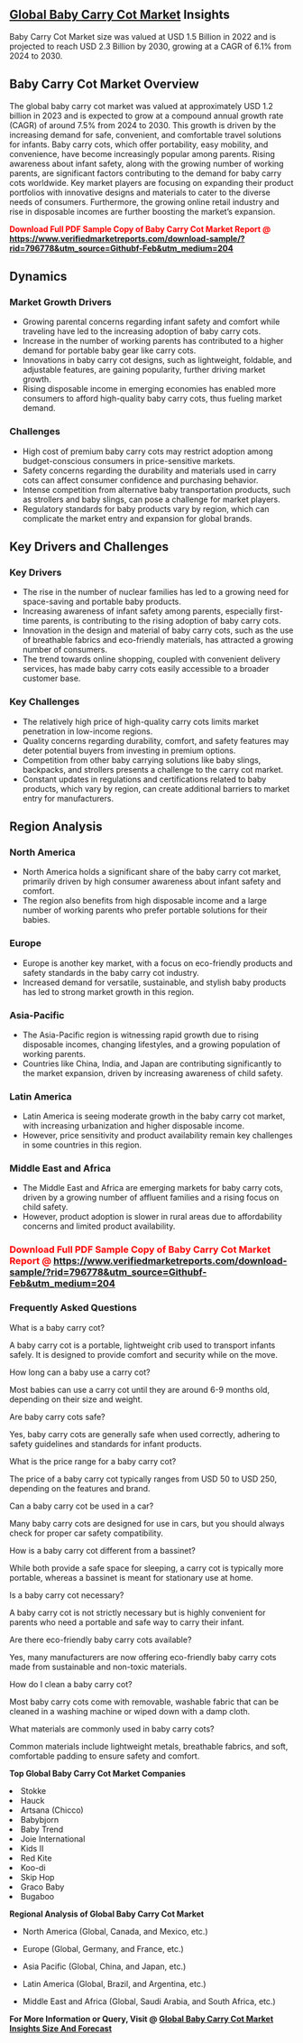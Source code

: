 <h2><a href="https://www.verifiedmarketreports.com/download-sample/?rid=796778&amp;utm_source=Githubf&amp;utm_medium=204" target="_blank">Global Baby Carry Cot Market</a> Insights</h2><p>Baby Carry Cot Market size was valued at USD 1.5 Billion in 2022 and is projected to reach USD 2.3 Billion by 2030, growing at a CAGR of 6.1% from 2024 to 2030.</p><p> <h2>Baby Carry Cot Market Overview</h2> <p>The global baby carry cot market was valued at approximately USD 1.2 billion in 2023 and is expected to grow at a compound annual growth rate (CAGR) of around 7.5% from 2024 to 2030. This growth is driven by the increasing demand for safe, convenient, and comfortable travel solutions for infants. Baby carry cots, which offer portability, easy mobility, and convenience, have become increasingly popular among parents. Rising awareness about infant safety, along with the growing number of working parents, are significant factors contributing to the demand for baby carry cots worldwide. Key market players are focusing on expanding their product portfolios with innovative designs and materials to cater to the diverse needs of consumers. Furthermore, the growing online retail industry and rise in disposable incomes are further boosting the market’s expansion.</p> <p><strong><p><span class=""><span style="color: #ff0000;"><strong>Download Full PDF Sample Copy of Baby Carry Cot Market Report</strong> @ </span><a href="https://www.verifiedmarketreports.com/download-sample/?rid=796778&amp;utm_source=Githubf-Feb&amp;utm_medium=204" target="_blank">https://www.verifiedmarketreports.com/download-sample/?rid=796778&amp;utm_source=Githubf-Feb&amp;utm_medium=204</a></span></p></strong></p> <h2>Dynamics</h2> <h3>Market Growth Drivers</h3> <ul> <li>Growing parental concerns regarding infant safety and comfort while traveling have led to the increasing adoption of baby carry cots.</li> <li>Increase in the number of working parents has contributed to a higher demand for portable baby gear like carry cots.</li> <li>Innovations in baby carry cot designs, such as lightweight, foldable, and adjustable features, are gaining popularity, further driving market growth.</li> <li>Rising disposable income in emerging economies has enabled more consumers to afford high-quality baby carry cots, thus fueling market demand.</li> </ul> <h3>Challenges</h3> <ul> <li>High cost of premium baby carry cots may restrict adoption among budget-conscious consumers in price-sensitive markets.</li> <li>Safety concerns regarding the durability and materials used in carry cots can affect consumer confidence and purchasing behavior.</li> <li>Intense competition from alternative baby transportation products, such as strollers and baby slings, can pose a challenge for market players.</li> <li>Regulatory standards for baby products vary by region, which can complicate the market entry and expansion for global brands.</li> </ul> <h2>Key Drivers and Challenges</h2> <h3>Key Drivers</h3> <ul> <li>The rise in the number of nuclear families has led to a growing need for space-saving and portable baby products.</li> <li>Increasing awareness of infant safety among parents, especially first-time parents, is contributing to the rising adoption of baby carry cots.</li> <li>Innovation in the design and material of baby carry cots, such as the use of breathable fabrics and eco-friendly materials, has attracted a growing number of consumers.</li> <li>The trend towards online shopping, coupled with convenient delivery services, has made baby carry cots easily accessible to a broader customer base.</li> </ul> <h3>Key Challenges</h3> <ul> <li>The relatively high price of high-quality carry cots limits market penetration in low-income regions.</li> <li>Quality concerns regarding durability, comfort, and safety features may deter potential buyers from investing in premium options.</li> <li>Competition from other baby carrying solutions like baby slings, backpacks, and strollers presents a challenge to the carry cot market.</li> <li>Constant updates in regulations and certifications related to baby products, which vary by region, can create additional barriers to market entry for manufacturers.</li> </ul> <h2>Region Analysis</h2> <h3>North America</h3> <ul> <li>North America holds a significant share of the baby carry cot market, primarily driven by high consumer awareness about infant safety and comfort.</li> <li>The region also benefits from high disposable income and a large number of working parents who prefer portable solutions for their babies.</li> </ul> <h3>Europe</h3> <ul> <li>Europe is another key market, with a focus on eco-friendly products and safety standards in the baby carry cot industry.</li> <li>Increased demand for versatile, sustainable, and stylish baby products has led to strong market growth in this region.</li> </ul> <h3>Asia-Pacific</h3> <ul> <li>The Asia-Pacific region is witnessing rapid growth due to rising disposable incomes, changing lifestyles, and a growing population of working parents.</li> <li>Countries like China, India, and Japan are contributing significantly to the market expansion, driven by increasing awareness of child safety.</li> </ul> <h3>Latin America</h3> <ul> <li>Latin America is seeing moderate growth in the baby carry cot market, with increasing urbanization and higher disposable income.</li> <li>However, price sensitivity and product availability remain key challenges in some countries in this region.</li> </ul> <h3>Middle East and Africa</h3> <ul> <li>The Middle East and Africa are emerging markets for baby carry cots, driven by a growing number of affluent families and a rising focus on child safety.</li> <li>However, product adoption is slower in rural areas due to affordability concerns and limited product availability.</li> </ul> <h3><p><span class=""><span style="color: #ff0000;"><strong>Download Full PDF Sample Copy of Baby Carry Cot Market Report</strong> @ </span><a href="https://www.verifiedmarketreports.com/download-sample/?rid=796778&amp;utm_source=Githubf-Feb&amp;utm_medium=204" target="_blank">https://www.verifiedmarketreports.com/download-sample/?rid=796778&amp;utm_source=Githubf-Feb&amp;utm_medium=204</a></span></p></h3> <h3>Frequently Asked Questions</h3> <p>What is a baby carry cot?</p> <p>A baby carry cot is a portable, lightweight crib used to transport infants safely. It is designed to provide comfort and security while on the move.</p> <p>How long can a baby use a carry cot?</p> <p>Most babies can use a carry cot until they are around 6-9 months old, depending on their size and weight.</p> <p>Are baby carry cots safe?</p> <p>Yes, baby carry cots are generally safe when used correctly, adhering to safety guidelines and standards for infant products.</p> <p>What is the price range for a baby carry cot?</p> <p>The price of a baby carry cot typically ranges from USD 50 to USD 250, depending on the features and brand.</p> <p>Can a baby carry cot be used in a car?</p> <p>Many baby carry cots are designed for use in cars, but you should always check for proper car safety compatibility.</p> <p>How is a baby carry cot different from a bassinet?</p> <p>While both provide a safe space for sleeping, a carry cot is typically more portable, whereas a bassinet is meant for stationary use at home.</p> <p>Is a baby carry cot necessary?</p> <p>A baby carry cot is not strictly necessary but is highly convenient for parents who need a portable and safe way to carry their infant.</p> <p>Are there eco-friendly baby carry cots available?</p> <p>Yes, many manufacturers are now offering eco-friendly baby carry cots made from sustainable and non-toxic materials.</p> <p>How do I clean a baby carry cot?</p> <p>Most baby carry cots come with removable, washable fabric that can be cleaned in a washing machine or wiped down with a damp cloth.</p> <p>What materials are commonly used in baby carry cots?</p> <p>Common materials include lightweight metals, breathable fabrics, and soft, comfortable padding to ensure safety and comfort.</p> </p><p><strong>Top Global Baby Carry Cot Market Companies</strong></p><div data-test-id=""><p><li>Stokke</li><li> Hauck</li><li> Artsana (Chicco)</li><li> Babybjorn</li><li> Baby Trend</li><li> Joie International</li><li> Kids II</li><li> Red Kite</li><li> Koo-di</li><li> Skip Hop</li><li> Graco Baby</li><li> Bugaboo</li></p><div><strong>Regional Analysis of&nbsp;Global Baby Carry Cot Market</strong></div><ul><li dir="ltr"><p dir="ltr">North America&nbsp;(Global, Canada, and Mexico, etc.)</p></li><li dir="ltr"><p dir="ltr">Europe (Global, Germany, and France, etc.)</p></li><li dir="ltr"><p dir="ltr">Asia Pacific&nbsp;(Global, China, and Japan, etc.)</p></li><li dir="ltr"><p dir="ltr">Latin America&nbsp;(Global, Brazil, and Argentina, etc.)</p></li><li dir="ltr">Middle East and Africa&nbsp;(Global, Saudi Arabia, and South Africa, etc.)</li></ul><p><strong>For More Information or Query, Visit @&nbsp;</strong><strong><a href="https://www.verifiedmarketreports.com/product/baby-carry-cot-market/?utm_source=Githubf&amp;utm_medium=204" target="_blank">Global Baby Carry Cot Market Insights Size And Forecast</a></strong></p></div>
